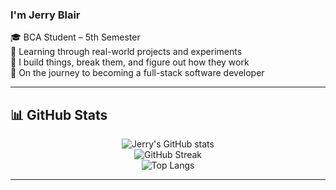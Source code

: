 ### I'm Jerry Blair

🎓 BCA Student – 5th Semester  
🧠 Learning through real-world projects and experiments  
🧩 I build things, break them, and figure out how they work  
🎯 On the journey to becoming a full-stack software developer

---

## 📊 GitHub Stats

<p align="center">
  <img src="https://github-readme-stats.vercel.app/api?username=Blairex&show_icons=true&theme=radical" alt="Jerry's GitHub stats" />
  <br/>
  <img src="https://github-readme-streak-stats.herokuapp.com/?user=Blairex&theme=radical" alt="GitHub Streak" />
  <br/>
  <img src="https://github-readme-stats.vercel.app/api/top-langs/?username=Blairex&layout=compact&theme=radical" alt="Top Langs" />
</p>

---
